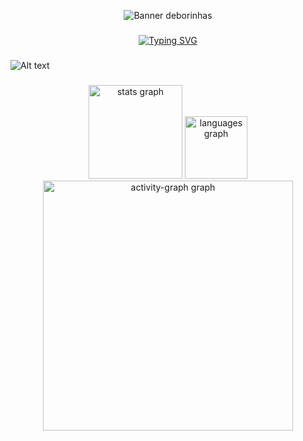 <p align="center">
  <img src="https://capsule-render.vercel.app/api?type=venom&height=300&color=FF91A4&text=deborinhas&textBg=false&fontColor=A8D5BA&section=header&reversal=false" alt="Banner deborinhas"/>
</p>

###

<p align="center">
  <a href="https://git.io/typing-svg">
    <img src="https://readme-typing-svg.herokuapp.com?font=Sour+Gummy&letterSpacing=0.2rem&pause=1000&color=A8D5BA&background=FF91A400&center=true&multiline=true&repeat=false&width=435&lines=Oi%2C+me+chamo+D%C3%A9bora+Ara%C3%BAjo.+;Mais+conhecida+como+deborinhas!" alt="Typing SVG" />
  </a>
</p>

###

![Alt text](https://spotify-recently-played-readme.vercel.app/api?user=12152840761)

###

<div align="center">
  <img src="https://github-readme-stats.vercel.app/api?username=deborinhas&hide_title=false&hide_rank=false&show_icons=true&include_all_commits=true&count_private=true&disable_animations=false&title_color=FF91A4&icon_color=FF91A4&text_color=A8D5BA&bg_color=0d1117&locale=pt-br&hide_border=true&order=1&custom_title=Estat%C3%ADsticas%20de%20deborinhas" height="150" alt="stats graph"  />
  <img src="https://github-readme-stats.vercel.app/api/top-langs?username=deborinhas&locale=pt-br&hide_title=false&layout=compact&card_width=320&langs_count=6&title_color=FF91A4&icon_color=FF91A4&text_color=A8D5BA&bg_color=0d1117&hide_border=true&order=2" height="100" alt="languages graph"  />
  <img src="https://github-readme-activity-graph.vercel.app/graph?username=deborinhas&radius=16&theme=react&area=true&order=5&line=FF91A4&point=A8D5BA&title_color=FF91A4&custom_title=Contribui%C3%A7%C3%A3o%20de%20deborinhas&bg_color=0D1117&color=FF91A4&hide_border=true&hide_title=false&area_color=FF91A4" height="400" alt="activity-graph graph"  />
</div>

###
